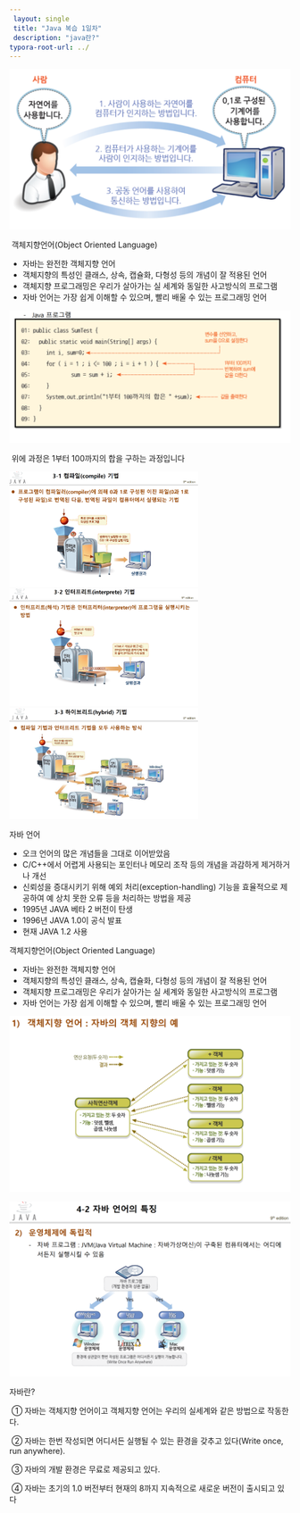 ```yaml
---
 layout: single
 title: "Java 복습 1일차"
 description: "java란?"
typora-root-url: ../
---
```


 <img src="images\2024-05-02-Second\image-20240502200950510.png" alt="image-20240502200950510" style="zoom:50%;" />



​	객체지향언어(Object Oriented Language)

- 자바는 완전한 객체지향 언어 
- 객체지향의 특성인 클래스, 상속, 캡슐화, 다형성 등의 개념이 잘 적용된 언어 
-  객체지향 프로그래밍은 우리가 살아가는 실 세계와 동일한 사고방식의 프로그램 
-  자바 언어는 가장 쉽게 이해할 수 있으며, 빨리 배울 수 있는 프로그래밍 언어



 <img src="images\2024-05-02-Second\image-20240502201042068.png" alt="image-20240502201042068" style="zoom:50%;" />

​	위에 과정은 1부터 100까지의 합을 구하는 과정입니다





 <img src="images\2024-05-02-Second\image-20240502201112404.png" alt="image-20240502201112404" style="zoom:33%;" />

 <img src="images\2024-05-02-Second\image-20240502201132169.png" alt="image-20240502201132169" style="zoom:33%;" />

 <img src="images\2024-05-02-Second\image-20240502201151537.png" alt="image-20240502201151537" style="zoom:33%;" />

자바 언어 

- 오크 언어의 많은 개념들을 그대로 이어받았음 
- C/C++에서 어렵게 사용되는 포인터나 메모리 조작 등의 개념을 과감하게 제거하거나 개선 
-  신뢰성을 증대시키기 위해 예외 처리(exception-handling) 기능을 효율적으로 제공하여 예 상치 못한 오류 등을 처리하는 방법을 제공 
-  1995년 JAVA 베타 2 버전이 탄생 
-  1996년 JAVA 1.0이 공식 발표 
-  현재 JAVA 1.2 사용



객체지향언어(Object Oriented Language) 

- 자바는 완전한 객체지향 언어 
-  객체지향의 특성인 클래스, 상속, 캡슐화, 다형성 등의 개념이 잘 적용된 언어 
-  객체지향 프로그래밍은 우리가 살아가는 실 세계와 동일한 사고방식의 프로그램 
-  자바 언어는 가장 쉽게 이해할 수 있으며, 빨리 배울 수 있는 프로그래밍 언어



​    <img src="images\2024-05-02-Second\image-20240502201220056.png" alt="image-20240502201220056" style="zoom:50%;" />



 <img src="images\2024-05-02-Second\image-20240502201241103.png" alt="image-20240502201241103" style="zoom:50%;" />



자바란? 

​	① 자바는 객체지향 언어이고 객체지향 언어는 우리의 실세계와 같은 방법으로 작동한다. 

​	② 자바는 한번 작성되면 어디서든 실행될 수 있는 환경을 갖추고 있다(Write once, run  anywhere). 

​	③ 자바의 개발 환경은 무료로 제공되고 있다. 

​	④ 자바는 초기의 1.0 버전부터 현재의 8까지 지속적으로 새로운 버전이 출시되고 있다





